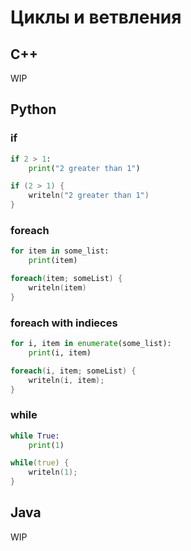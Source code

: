 # Циклы и ветвления

## C++

WIP

## Python

### if

```python
if 2 > 1:
    print("2 greater than 1")
```
```d
if (2 > 1) {
    writeln("2 greater than 1")
}
```

### foreach
```python
for item in some_list:
    print(item)
```
```d
foreach(item; someList) {
    writeln(item)
}
```

### foreach with indieces
```python
for i, item in enumerate(some_list):
    print(i, item)
```
```d
foreach(i, item; someList) {
    writeln(i, item);
}
```
### while
```python
while True:
    print(1)
```

```d
while(true) {
    writeln(1);
}
```


## Java

WIP
